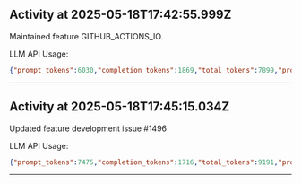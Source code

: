 ## Activity at 2025-05-18T17:42:55.999Z

Maintained feature GITHUB_ACTIONS_IO.

LLM API Usage:

```json
{"prompt_tokens":6030,"completion_tokens":1869,"total_tokens":7899,"prompt_tokens_details":{"cached_tokens":0,"audio_tokens":0},"completion_tokens_details":{"reasoning_tokens":1472,"audio_tokens":0,"accepted_prediction_tokens":0,"rejected_prediction_tokens":0}}
```

---

## Activity at 2025-05-18T17:45:15.034Z

Updated feature development issue #1496

LLM API Usage:

```json
{"prompt_tokens":7475,"completion_tokens":1716,"total_tokens":9191,"prompt_tokens_details":{"cached_tokens":0,"audio_tokens":0},"completion_tokens_details":{"reasoning_tokens":960,"audio_tokens":0,"accepted_prediction_tokens":0,"rejected_prediction_tokens":0}}
```

---

